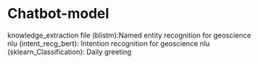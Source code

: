 # Chatbot-model
knowledge_extraction file (blistm):Named entity recognition for geoscience
nlu (intent_recg_bert): Intention recognition for geoscience
nlu (sklearn_Classification): Daily greeting
